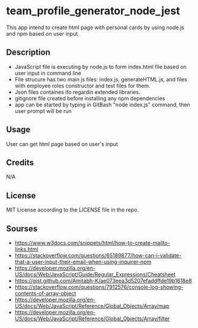 # team_profile_generator_node_jest

This app intend to create html page with personal cards by using node.js and npm based on user input

## Description

- JavaScript file is executing by node.js to form index.html file based on user input in command line
- File strucure has two main js files: index.js, generateHTML.js, and files with employee roles constructor and test files for them.
- Json files containes ifo regardin extended libraries.
- gitignore file created before installing any npm dependencies
- app can be started by typing in GitBash "node index.js" command, then user prompt will be run

## Usage

User can get html page based on user's input

## Credits

N/A

## License

MIT License according to the LICENSE file in the repo.

## Sourses
- https://www.w3docs.com/snippets/html/how-to-create-mailto-links.html
- https://stackoverflow.com/questions/65189877/how-can-i-validate-that-a-user-input-their-email-when-using-inquirer-npm
- https://developer.mozilla.org/en-US/docs/Web/JavaScript/Guide/Regular_Expressions/Cheatsheet
- https://gist.github.com/Amitabh-K/ae073eea3d5207efaddffde19b1618e8
- https://stackoverflow.com/questions/7912576/console-log-showing-contents-of-array-object
- https://developer.mozilla.org/en-US/docs/Web/JavaScript/Reference/Global_Objects/Array/map
- https://developer.mozilla.org/en-US/docs/Web/JavaScript/Reference/Global_Objects/Array/filter